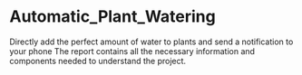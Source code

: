 # Automatic_Plant_Watering
Directly add the perfect amount of water to plants and send a notification to your phone 
The report contains all the necessary information and components needed to understand the project.
